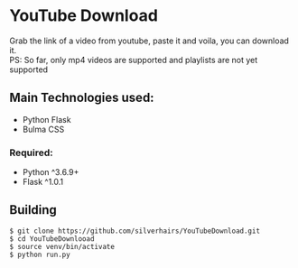# YouTube Download
Grab the link of a video from youtube, paste it and voila, you can download it.<br/>
PS: So far, only mp4 videos are supported and playlists are not yet supported

## Main Technologies used:
 - Python Flask
 - Bulma CSS
 ### Required:
 - Python ^3.6.9+
 - Flask ^1.0.1
 
## Building
```
$ git clone https://github.com/silverhairs/YouTubeDownload.git
$ cd YouTubeDownlooad
$ source venv/bin/activate
$ python run.py
```
